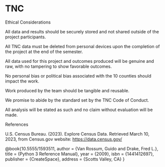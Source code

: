 # TNC





Ethical Considerations

All data and results should be securely stored and not shared outside of the
project participants.

All TNC data must be deleted from personal devices upon the completion of the
project at the end of the semester.

All data used for this project and outcomes produced will be genuine and raw,
with no tampering to show favorable outcomes.

No personal bias or political bias associated with the 10 counties should impact
the work.

Work produced by the team should be tangible and reusable.

We promise to abide by the standard set by the TNC Code of Conduct.

All analysis will be stated as such and no claim without evaluation will be
made.



References

U.S. Census Bureau. (2023). Explore Census Data. Retrieved March 10, 2023, from Census.gov website: https://data.census.gov/

@book{10.5555/1593511,
 author = {Van Rossum, Guido and Drake, Fred L.},
 title = {Python 3 Reference Manual},
 year = {2009},
 isbn = {1441412697},
 publisher = {CreateSpace},
 address = {Scotts Valley, CA}
}
